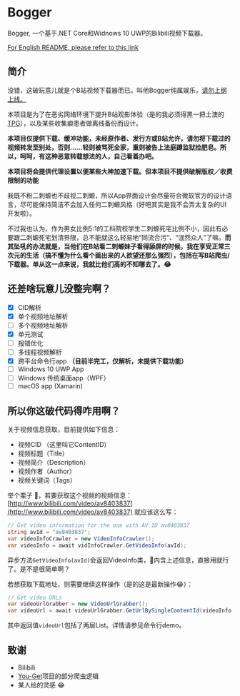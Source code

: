 # Bogger

Bogger, 一个基于.NET Core和Widnows 10 UWP的Bilibili视频下载器。

[For English README, please refer to this link](TODO)

## 简介

没错，这破玩意儿就是个B站视频下载器而已。叫他Bogger纯属娱乐，[请勿上纲上线。](https://www.zhihu.com/question/28644225/answer/41600773)

本项目是为了在恶劣网络环境下提升B站观影体验（是的我必须得黑一把土澳的[TPG](https://en.wikipedia.org/wiki/TPG_Telecom)），以及某些收集癖患者做离线备份而设计。

**本项目仅提供下载、缓冲功能，未经原作者、发行方或B站允许，请勿将下载过的视频转发至别处，否则……轻则被骂死全家，重则被告上法庭蹲监狱捡肥皂。所以，呵呵，有这种恶意转载想法的人，自己看着办吧。**

**本项目将会提供代理设置以便某些大神加速下载。但本项目不提供破解版权／收费限制的功能**

我既不粉二刺螈也不歧视二刺螈，所以App界面设计会尽量符合微软官方的设计语言，尽可能保持简洁不会加入任何二刺螈风格（好吧其实是我不会弄太复杂的UI开发啦）。

不过我也认为，作为男女比例5:1的工科院校学生二刺螈死宅比例不小，因此有必要跟二刺螈死宅划清界限，总不能就这么轻易地“同流合污”、“泯然众人”了嘛。**而其坠吼的办法就是，当他们在B站看二刺螈妹子看得舔屏的时候，我在享受正常三次元的生活（搞不懂为什么看个画出来的人欲望还那么强烈），包括在写B站爬虫/下载器。单从这一点来说，我就比他们高的不知哪去了。😂**

## 还差啥玩意儿没整完啊？

- [x] CID解析
- [x] 单个视频地址解析
- [ ] 多个视频地址解析
- [x] 单元测试
- [ ] 报错优化
- [ ] 多线程视频解析
- [x] 跨平台命令行app **（目前半完工，仅解析，未提供下载功能）**
- [ ] Windows 10 UWP App
- [ ] Windows 传统桌面app（WPF）
- [ ] macOS app (Xamarin)

## 所以你这破代码得咋用啊？

关于视频信息获取，目前提供如下信息：

- 视频CID （这里叫它ContentID）
- 视频标题（Title）
- 视频简介（Description）
- 视频作者（Author）
- 视频关键词（Tags）

举个栗子 🌰，若要获取这个视频的视频信息：[http://www.bilibili.com/video/av8403837](http://www.bilibili.com/video/av8403837) 就应该这么写：

```csharp
// Get video information for the one with AV ID av8403837
string avId = "av8403837";
var videoInfoCrawler = new VideoInfoCrawler();
var videoInfo = await vidInfoCrawler.GetVideoInfo(avId);
```

异步方法`GetVideoInfo(avId)`会返回VideoInfo类，内含上述信息，直接用就行了。是不是很简单啊？

若想获取下载地址，则需要继续这样操作（是的这是最新操作😂）：

```csharp
// Get video URLs
var videoUrlGrabber = new VideoUrlGrabber();
var videoUrl = await videoUrlGrabber.GetUrlBySingleContentId(videoInfo.ContentID, avId);
```

其中返回值`videoUrl`包括了两层List。详情请参见命令行demo。

## 致谢

- Bilibili
- [You-Get](https://github.com/soimort/you-get)项目的部分爬虫逻辑
- 某人给的灵感 😂 
